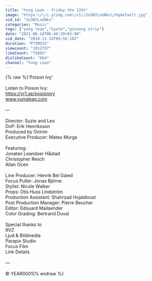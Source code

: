 ```yaml
---
title: "Yung Lean - friday the 13th"
image: "https:\/\/i.ytimg.com\/vi\/2o3N7LxGNks\/hqdefault.jpg"
vid_id: "2o3N7LxGNks"
categories: "Music"
tags: ["yung lean","kyoto","ginseng strip"]
date: "2021-06-14T06:49:39+03:00"
vid_date: "2018-11-14T09:58:18Z"
duration: "PT3M53S"
viewcount: "1912707"
likeCount: "75865"
dislikeCount: "664"
channel: "Yung Lean"
---
```

{% raw %}'Poison Ivy' <br /><br />Listen to Poison Ivy: <br /><a rel="nofollow" target="blank" href="https://yr1.se/posionivy">https://yr1.se/posionivy</a><br />www.yunglean.com<br /><br />—<br /><br />Director: Suzie and Leo<br />DoP: Erik Henriksson<br />Produced by Onirim<br />Executive Producer: Mateo Murga<br /><br />Featuring: <br />Jonatan Leandoer Håstad<br />Christopher Resch<br />Allan Ocen<br /><br />Line Producer: Henrik Bel Gaied<br />Focus Puller: Jonas Björne<br />Stylist: Nicole Walker<br />Props: Otis Huss Lindström<br />Production Assistant: Shahrzad Hojatdoust<br />Post Production Manager: Pierre Beucher<br />Editor: Edouard Mailaender<br />Color Grading: Bertrand Duval<br /><br />Special thanks to<br />RVZ<br />Ljud &amp; Bildmedia<br />Parapix Studio<br />Focus Film<br />Link Details<br /><br />—<br /><br />© YEAR0001{% endraw %}
